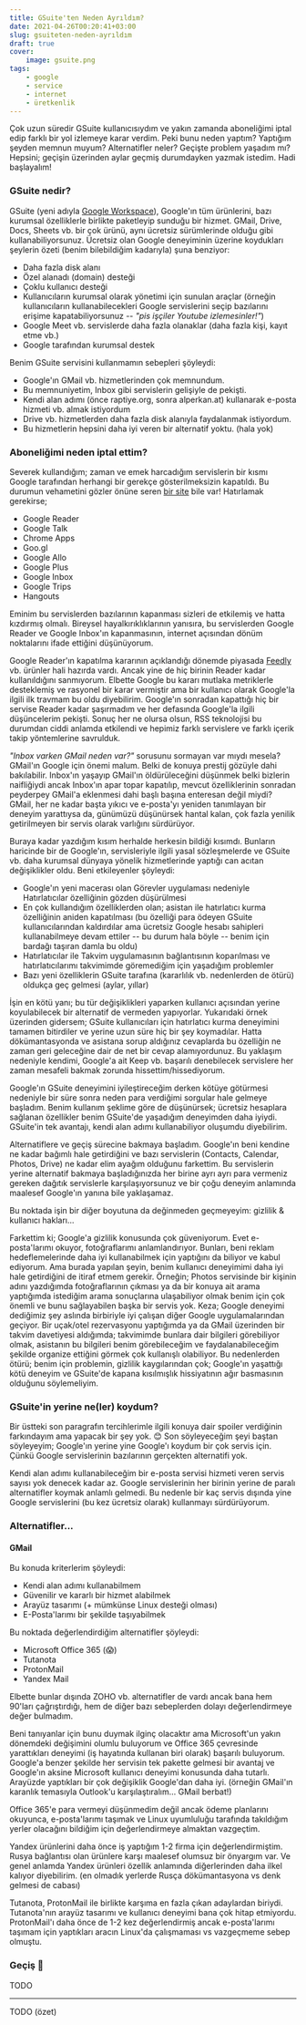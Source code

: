 ```yaml
---
title: GSuite'ten Neden Ayrıldım?
date: 2021-04-26T00:20:41+03:00
slug: gsuiteten-neden-ayrıldım
draft: true
cover:
    image: gsuite.png
tags:
    - google
    - service
    - internet
    - üretkenlik
---
```


Çok uzun süredir GSuite kullanıcısıydım ve yakın zamanda aboneliğimi iptal edip farklı bir yol izlemeye karar verdim.
Peki bunu neden yaptım? Yaptığım şeyden memnun muyum? Alternatifler neler? Geçişte problem yaşadım mı? Hepsini; geçişin
üzerinden aylar geçmiş durumdayken yazmak istedim. Hadi başlayalım!

### GSuite nedir?

GSuite (yeni adıyla [Google Workspace](https://workspace.google.com/)), Google'ın tüm ürünlerini, bazı kurumsal
özelliklerle birlikte paketleyip sunduğu bir hizmet. GMail, Drive, Docs, Sheets vb. bir çok ürünü, aynı ücretsiz
sürümlerinde olduğu gibi kullanabiliyorsunuz. Ücretsiz olan Google deneyiminin üzerine koydukları şeylerin özeti (benim
bilebildiğim kadarıyla) şuna benziyor:

* Daha fazla disk alanı
* Özel alanadı (domain) desteği
* Çoklu kullanıcı desteği
* Kullanıcıların kurumsal olarak yönetimi için sunulan araçlar (örneğin kullanıcıların kullanabilecekleri Google
  servislerini seçip bazılarını erişime kapatabiliyorsunuz -- _"pis işçiler Youtube izlemesinler!"_)
* Google Meet vb. servislerde daha fazla olanaklar (daha fazla kişi, kayıt etme vb.)
* Google tarafından kurumsal destek

Benim GSuite servisini kullanmamın sebepleri şöyleydi:

* Google'ın GMail vb. hizmetlerinden çok memnundum.
* Bu memnuniyetim, Inbox gibi servislerin gelişiyle de pekişti.
* Kendi alan adımı (önce raptiye.org, sonra alperkan.at) kullanarak e-posta hizmeti vb. almak istiyordum
* Drive vb. hizmetlerden daha fazla disk alanıyla faydalanmak istiyordum.
* Bu hizmetlerin hepsini daha iyi veren bir alternatif yoktu. (hala yok)

### Aboneliğimi neden iptal ettim?

Severek kullandığım; zaman ve emek harcadığım servislerin bir kısmı Google tarafından herhangi bir gerekçe
gösterilmeksizin kapatıldı. Bu durumun vehametini gözler önüne seren [bir site](https://gcemetery.co/) bile var!
Hatırlamak gerekirse;

* Google Reader
* Google Talk
* Chrome Apps
* Goo.gl
* Google Allo
* Google Plus
* Google Inbox
* Google Trips
* Hangouts

Eminim bu servislerden bazılarının kapanması sizleri de etkilemiş ve hatta kızdırmış olmalı. Bireysel
hayalkırıklıklarının yanısıra, bu servislerden Google Reader ve Google Inbox'ın kapanmasının, internet açısından dönüm 
noktalarını ifade ettiğini düşünüyorum.

Google Reader'ın kapatılma kararının açıklandığı dönemde piyasada [Feedly](https://feedly.com/) vb. ürünler hali 
hazırda vardı. Ancak yine de hiç birinin Reader kadar kullanıldığını sanmıyorum. Elbette Google bu kararı mutlaka
metriklerle desteklemiş ve rasyonel bir karar vermiştir ama bir kullanıcı olarak Google'la ilgili ilk travmam bu oldu
diyebilirim. Google'ın sonradan kapattığı hiç bir servise Reader kadar şaşırmadım ve her defasında Google'la ilgili
düşüncelerim pekişti. Sonuç her ne olursa olsun, RSS teknolojisi bu durumdan ciddi anlamda etkilendi ve hepimiz farklı
servislere ve farklı içerik takip yöntemlerine savrulduk.

_"Inbox varken GMail neden var?"_ sorusunu sormayan var mıydı mesela? GMail'ın Google için önemi malum. Belki de konuya
prestij gözüyle dahi bakılabilir. Inbox'ın yaşayıp GMail'ın öldürüleceğini düşünmek belki bizlerin naifliğiydi ancak
Inbox'ın apar topar kapatılıp, mevcut özelliklerinin sonradan peyderpey GMail'a eklenmesi dahi başlı başına enteresan
değil miydi? GMail, her ne kadar başta yıkıcı ve e-posta'yı yeniden tanımlayan bir deneyim yarattıysa da, günümüzü
düşünürsek hantal kalan, çok fazla yenilik getirilmeyen bir servis olarak varlığını sürdürüyor.

Buraya kadar yazdığım kısım herhalde herkesin bildiği kısımdı. Bunların haricinde bir de Google'ın, servisleriyle ilgili
yasal sözleşmelerde ve GSuite vb. daha kurumsal dünyaya yönelik hizmetlerinde yaptığı can acıtan değişiklikler oldu.
Beni etkileyenler şöyleydi:

* Google'ın yeni macerası olan Görevler uygulaması nedeniyle Hatırlatıcılar özelliğinin gözden düşürülmesi
* En çok kullandığım özelliklerden olan; asistan ile hatırlatıcı kurma özelliğinin aniden kapatılması (bu özelliği para
  ödeyen GSuite kullanıcılarından kaldırdılar ama ücretsiz Google hesabı sahipleri kullanabilmeye devam ettiler -- bu
  durum hala böyle -- benim için bardağı taşıran damla bu oldu)
* Hatırlatıcılar ile Takvim uygulamasının bağlantısının koparılması ve hatırlatıcılarımı takvimimde göremediğim için
  yaşadığım problemler
* Bazı yeni özelliklerin GSuite tarafına (kararlılık vb. nedenlerden de ötürü) oldukça geç gelmesi (aylar, yıllar)

İşin en kötü yanı; bu tür değişiklikleri yaparken kullanıcı açısından yerine koyulabilecek bir alternatif de vermeden
yapıyorlar. Yukarıdaki örnek üzerinden gidersem; GSuite kullanıcıları için hatırlatıcı kurma deneyimini tamamen
bitirdiler ve yerine uzun süre hiç bir şey koymadılar. Hatta dökümantasyonda ve asistana sorup aldığınız cevaplarda bu
özelliğin ne zaman geri geleceğine dair de net bir cevap alamıyordunuz. Bu yaklaşım nedeniyle kendimi, Google'a ait 
Keep vb. başarılı denebilecek servislere her zaman mesafeli bakmak zorunda hissettim/hissediyorum.

Google'ın GSuite deneyimini iyileştireceğim derken kötüye götürmesi nedeniyle bir süre sonra neden para verdiğimi
sorgular hale gelmeye başladım. Benim kullanım şeklime göre de düşünürsek; ücretsiz hesaplara sağlanan özellikler benim
GSuite'de yaşadığım deneyimden daha iyiydi. GSuite'in tek avantajı, kendi alan adımı kullanabiliyor oluşumdu
diyebilirim.

Alternatiflere ve geçiş sürecine bakmaya başladım. Google'ın beni kendine ne kadar bağımlı hale getirdiğini ve bazı
servislerin (Contacts, Calendar, Photos, Drive) ne kadar elim ayağım olduğunu farkettim. Bu servislerin yerine
alternatif bakmaya başladığınızda her birine ayrı ayrı para vermeniz gereken dağıtık servislerle karşılaşıyorsunuz ve
bir çoğu deneyim anlamında maalesef Google'ın yanına bile yaklaşamaz.

Bu noktada işin bir diğer boyutuna da değinmeden geçmeyeyim: gizlilik & kullanıcı hakları...

Farkettim ki; Google'a gizlilik konusunda çok güveniyorum. Evet e-posta'larımı okuyor, fotoğraflarımı anlamlandırıyor.
Bunları, beni reklam hedeflemelerinde daha iyi kullanabilmek için yaptığını da biliyor ve kabul ediyorum. Ama burada
yapılan şeyin, benim kullanıcı deneyimimi daha iyi hale getirdiğini de itiraf etmem gerekir. Örneğin; Photos servisinde
bir kişinin adını yazdığımda fotoğraflarının çıkması ya da bir konuya ait arama yaptığımda istediğim arama sonuçlarına
ulaşabiliyor olmak benim için çok önemli ve bunu sağlayabilen başka bir servis yok. Keza; Google deneyimi dediğimiz şey
aslında birbiriyle iyi çalışan diğer Google uygulamalarından geçiyor. Bir uçak/otel rezervasyonu yaptığımda ya da GMail
üzerinden bir takvim davetiyesi aldığımda; takvimimde bunlara dair bilgileri görebiliyor olmak, asistanın bu bilgileri
benim görebileceğim ve faydalanabileceğim şekilde organize ettiğini görmek çok kullanışlı olabiliyor. Bu nedenlerden
ötürü; benim için problemin, gizlilik kaygılarından çok; Google'ın yaşattığı kötü deneyim ve GSuite'de kapana
kısılmışlık hissiyatının ağır basmasının olduğunu söylemeliyim.

### GSuite'in yerine ne(ler) koydum?

Bir üstteki son paragrafın tercihlerimle ilgili konuya dair spoiler verdiğinin farkındayım ama yapacak bir şey yok. 😊
Son söyleyeceğim şeyi baştan söyleyeyim; Google'ın yerine yine Google'ı koydum bir çok servis için. Çünkü Google
servislerinin bazılarının gerçekten alternatifi yok.

Kendi alan adımı kullanabileceğim bir e-posta servisi hizmeti veren servis sayısı yok denecek kadar az. Google
servislerinin her birinin yerine de paralı alternatifler koymak anlamlı gelmedi. Bu nedenle bir kaç servis dışında yine
Google servislerini (bu kez ücretsiz olarak) kullanmayı sürdürüyorum.

### Alternatifler...

#### GMail

Bu konuda kriterlerim şöyleydi:

* Kendi alan adımı kullanabilmem
* Güvenilir ve kararlı bir hizmet alabilmek
* Arayüz tasarımı (+ mümkünse Linux desteği olması)
* E-Posta'larımı bir şekilde taşıyabilmek

Bu noktada değerlendirdiğim alternatifler şöyleydi:

* Microsoft Office 365 (😱)
* Tutanota
* ProtonMail
* Yandex Mail

Elbette bunlar dışında ZOHO vb. alternatifler de vardı ancak bana hem 90'ları çağrıştırdığı, hem de diğer bazı
sebeplerden dolayı değerlendirmeye değer bulmadım.

Beni tanıyanlar için bunu duymak ilginç olacaktır ama Microsoft'un yakın dönemdeki değişimini olumlu buluyorum ve Office
365 çevresinde yarattıkları deneyimi (iş hayatında kullanan biri olarak) başarılı buluyorum. Google'a benzer şekilde her
servisin tek pakette gelmesi bir avantaj ve Google'ın aksine Microsoft kullanıcı deneyimi konusunda daha tutarlı.
Arayüzde yaptıkları bir çok değişiklik Google'dan daha iyi. (örneğin GMail'ın karanlık temasıyla Outlook'u
karşılaştıralım... GMail berbat!)

Office 365'e para vermeyi düşünmedim değil ancak ödeme planlarını okuyunca, e-posta'larımı taşımak ve Linux uyumluluğu
tarafında takıldığım yerler olacağını bildiğim için değerlendirmeye almaktan vazgeçtim.

Yandex ürünlerini daha önce iş yaptığım 1-2 firma için değerlendirmiştim. Rusya bağlantısı olan ürünlere karşı maalesef
olumsuz bir önyargım var. Ve genel anlamda Yandex ürünleri özellik anlamında diğerlerinden daha ilkel kalıyor
diyebilirim. (en olmadık yerlerde Rusça dökümantasyona vs denk gelmesi de cabası)

Tutanota, ProtonMail ile birlikte karşıma en fazla çıkan adaylardan biriydi. Tutanota'nın arayüz tasarımı ve kullanıcı
deneyimi bana çok hitap etmiyordu. ProtonMail'ı daha önce de 1-2 kez değerlendirmiş ancak e-posta'larımı taşımam için
yaptıkları aracın Linux'da çalışmaması vs vazgeçmeme sebep olmuştu.

### Geçiş 🤯

TODO

---

TODO (özet)
